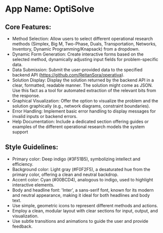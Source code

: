 # **App Name**: OptiSolve

## Core Features:

- Method Selection: Allow users to select different operational research methods (Simplex, Big M, Two-Phase, Duals, Transportation, Networks, Inventory, Dynamic Programming/Knapsack) from a dropdown.
- Dynamic Form Generation: Create interactive forms based on the selected method, dynamically adjusting input fields for problem-specific data.
- Data Submission: Submit the user-provided data to the specified backend API (https://github.com/ReitanSora/operativa).
- Solution Display: Display the solution returned by the backend API in a clear, formatted, readable manner. The solution might come as JSON. Use this fact as a tool for automated extraction of the relevant bits from the response.
- Graphical Visualization: Offer the option to visualize the problem and the solution graphically (e.g., network diagrams, constraint boundaries).
- Error Handling: Implement basic error handling to display messages for invalid inputs or backend errors.
- Help Documentation: Include a dedicated section offering guides or examples of the different operational research models the system support

## Style Guidelines:

- Primary color: Deep indigo (#3F51B5), symbolizing intellect and efficiency.
- Background color: Light gray (#F0F2F5), a desaturated hue from the primary color, offering a clean and neutral backdrop.
- Accent color: Cyan (#00BCD4), analogous to indigo, used to highlight interactive elements.
- Body and headline font: 'Inter', a sans-serif font, known for its modern and neutral appearance, making it ideal for both headlines and body text.
- Use simple, geometric icons to represent different methods and actions.
- Employ a clean, modular layout with clear sections for input, output, and visualization.
- Use subtle transitions and animations to guide the user and provide feedback.